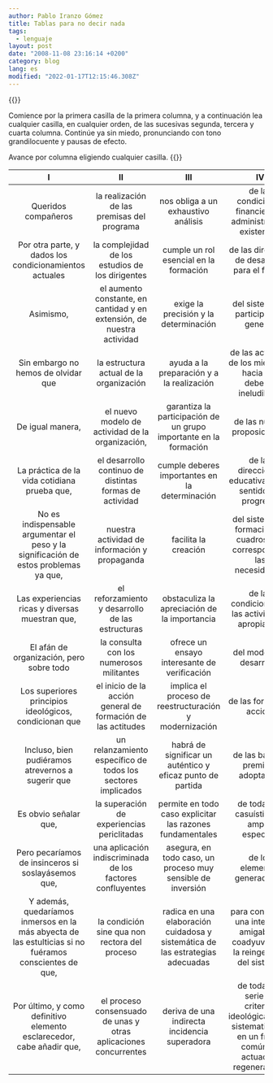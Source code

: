 ```yaml
---
author: Pablo Iranzo Gómez
title: Tablas para no decir nada
tags:
  - lenguaje
layout: post
date: "2008-11-08 23:16:14 +0200"
category: blog
lang: es
modified: "2022-01-17T12:15:46.308Z"
---
```


{{<hint title="Método de uso">}}

Comience por la primera casilla de la primera columna, y a continuación lea cualquier casilla, en cualquier orden, de las sucesivas segunda, tercera y cuarta columna. Continúe ya sin miedo, pronunciando con tono grandilocuente y pausas de efecto.

Avance por columna eligiendo cualquier casilla.
{{</hint>}}

|                                                   I                                                    |                                   II                                   |                                      III                                       |                                                     IV                                                      |
| :----------------------------------------------------------------------------------------------------: | :--------------------------------------------------------------------: | :----------------------------------------------------------------------------: | :---------------------------------------------------------------------------------------------------------: |
|                                          Queridos compañeros                                           |              la realización de las premisas del programa               |                      nos obliga a un exhaustivo análisis                       |                        de las condiciones financieras y administrativas existentes.                         |
|                         Por otra parte, y dados los condicionamientos actuales                         |            la complejidad de los estudios de los dirigentes            |                     cumple un rol esencial en la formación                     |                               de las directivas de desarrollo para el futuro.                               |
|                                               Asimismo,                                                | el aumento constante, en cantidad y en extensión, de nuestra actividad |                     exige la precisión y la determinación                      |                                    del sistema de participación general.                                    |
|                                  Sin embargo no hemos de olvidar que                                   |                la estructura actual de la organización                 |                   ayuda a la preparación y a la realización                    |                       de las actitudes de los miembros hacia sus deberes ineludibles.                       |
|                                            De igual manera,                                            |            el nuevo modelo de actividad de la organización,            |       garantiza la participación de un grupo importante en la formación        |                                        de las nuevas proposiciones.                                         |
|                              La práctica de la vida cotidiana prueba que,                              |        el desarrollo continuo de distintas formas de actividad         |                 cumple deberes importantes en la determinación                 |                          de las direcciones educativas en el sentido del progreso.                          |
|          No es indispensable argumentar el peso y la significación de estos problemas ya que,          |             nuestra actividad de información y propaganda              |                              facilita la creación                              |                   del sistema de formación de cuadros que corresponda a las necesidades.                    |
|                            Las experiencias ricas y diversas muestran que,                             |            el reforzamiento y desarrollo de las estructuras            |                  obstaculiza la apreciación de la importancia                  |                              de las condiciones de las actividades apropiadas.                              |
|                                El afán de organización, pero sobre todo                                |                la consulta con los numerosos militantes                |                  ofrece un ensayo interesante de verificación                  |                                          del modelo de desarrollo.                                          |
|                         Los superiores principios ideológicos, condicionan que                         |      el inicio de la acción general de formación de las actitudes      |             implica el proceso de reestructuración y modernización             |                                          de las formas de acción.                                           |
|                           Incluso, bien pudiéramos atrevernos a sugerir que                            |      un relanzamiento específico de todos los sectores implicados      |           habrá de significar un auténtico y eficaz punto de partida           |                                     de las básicas premisas adoptadas.                                      |
|                                         Es obvio señalar que,                                          |               la superación de experiencias periclitadas               |           permite en todo caso explicitar las razones fundamentales            |                                 de toda una casuística de amplio espectro.                                  |
|                           Pero pecaríamos de insinceros si soslayásemos que,                           |       una aplicación indiscriminada de los factores confluyentes       |          asegura, en todo caso, un proceso muy sensible de inversión           |                                        de los elementos generadores.                                        |
| Y además, quedaríamos inmersos en la más abyecta de las estulticias si no fuéramos conscientes de que, |             la condición sine qua non rectora del proceso              | radica en una elaboración cuidadosa y sistemática de las estrategias adecuadas |             para configurar una interface amigable y coadyuvante a la reingeniería del sistema.             |
|                 Por último, y como definitivo elemento esclarecedor, cabe añadir que,                  |    el proceso consensuado de unas y otras aplicaciones concurrentes    |                 deriva de una indirecta incidencia superadora                  | de toda una serie de criterios ideológicamente sistematizados en un frente común de actuación regeneradora. |
